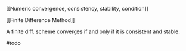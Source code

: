 
[[Numeric convergence, consistency, stability, condition]]

[[Finite Difference Method]]

A finite diff. scheme converges if and only if it is consistent and stable.


#todo 
